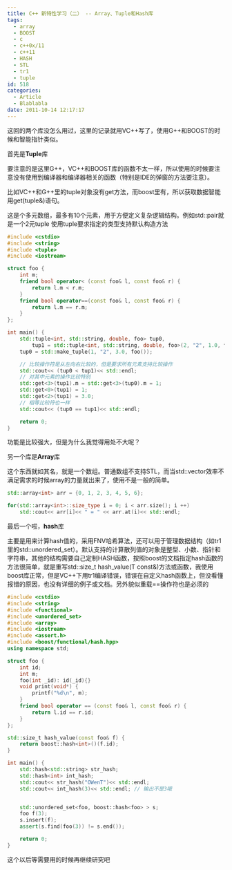 ```yaml
---
title: C++ 新特性学习（二） -- Array、Tuple和Hash库
tags:
  - array
  - BOOST
  - c
  - c++0x/11
  - c++11
  - HASH
  - STL
  - tr1
  - tuple
id: 518
categories:
  - Article
  - Blablabla
date: 2011-10-14 12:17:17
---
```


这回的两个库没怎么用过，这里的记录就用VC++写了，使用G++和BOOST的时候和智能指针类似。

首先是**Tuple**库

要注意的是这里G++，VC++和BOOST库的函数不太一样，所以使用的时候要注意没有使用到编译器和编译器相关的函数（特别是IDE的弹窗的方法要注意）。

比如VC++和G++里的tuple对象没有get方法，而boost里有，所以获取数据智能用get(tuple&)语句。

这是个多元数组，最多有10个元素，用于方便定义复杂逻辑结构。例如std::pair就是一个2元tuple 使用tuple要求指定的类型支持默认构造方法

```cpp
#include <cstdio>
#include <string>
#include <tuple>
#include <iostream>

struct foo {
    int m;
    friend bool operator< (const foo& l, const foo& r) {
        return l.m < r.m;
    }
    friend bool operator==(const foo& l, const foo& r) {
        return l.m == r.m;
    }
};

int main() {
    std::tuple<int, std::string, double, foo> tup0,
        tup1 = std::tuple<int, std::string, double, foo>(2, "2", 1.0, foo());
    tup0 = std::make_tuple(1, "2", 3.0, foo());

    // 比较操作符是从左向右比较的，但是要求所有元素支持比较操作
    std::cout<< (tup0 < tup1)<< std::endl;
    // 对其中元素的操作比较特别
    std::get<3>(tup1).m = std::get<3>(tup0).m = 1;
    std::get<0>(tup1) = 1;
    std::get<2>(tup1) = 3.0;
    // 相等比较符也一样
    std::cout<< (tup0 == tup1)<< std::endl;

    return 0;
}
```

功能是比较强大，但是为什么我觉得用处不大呢？

另一个库是**Array**库

这个东西就如其名，就是一个数组。普通数组不支持STL，而当std::vector效率不满足需求的时候array的力量就出来了，使用不是一般的简单。

```cpp
std::array<int> arr = {0, 1, 2, 3, 4, 5, 6};

for(std::array<int>::size_type i = 0; i < arr.size(); i ++)
    std::cout<< arr[i]<< " = " << arr.at(i)<< std::endl;
```

最后一个啦，**hash**库

主要是用来计算hash值的，采用FNV哈希算法，还可以用于管理数据结构（如tr1里的std::unordered_set）。默认支持的计算散列值的对象是整型、小数、指针和字符串，其他的结构需要自己定制HASH函数，按照boost的文档指定hash函数的方法很简单，就是重写std::size_t hash_value(T const&)方法或函数，我使用boost库正常，但是VC++下用tr1编译错误，错误在自定义hash函数上，但没看懂报错的原因，也没有详细的例子或文档。另外貌似重载==操作符也是必须的

```cpp
#include <cstdio>
#include <string>
#include <functional>
#include <unordered_set>
#include <array>
#include <iostream>
#include <assert.h>
#include <boost/functional/hash.hpp>
using namespace std;

struct foo {
    int id;
    int m;
    foo(int _id): id(_id){}
    void print(void*) {
        printf("%d\n", m);
    }
    friend bool operator == (const foo& l, const foo& r) {
        return l.id == r.id;
    }
};

std::size_t hash_value(const foo& f) {
    return boost::hash<int>()(f.id);
}

int main() {
    std::hash<std::string> str_hash;
    std::hash<int> int_hash;
    std::cout<< str_hash("OWenT")<< std::endl;
    std::cout<< int_hash(3)<< std::endl; // 输出不是3哦


    std::unordered_set<foo, boost::hash<foo> > s;
    foo f(3);
    s.insert(f);
    assert(s.find(foo(3)) != s.end());

    return 0;
}
```
这个以后等需要用的时候再继续研究吧